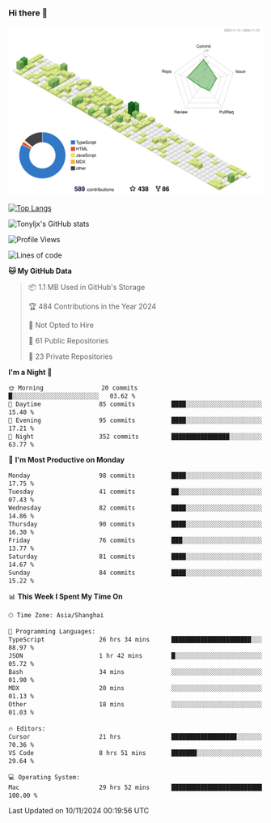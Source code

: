 ### Hi there 👋

![](./profile-3d-contrib/profile-green-animate.svg)

 

[![Top Langs](https://github-readme-stats.vercel.app/api/top-langs/?username=tonyljx)](https://github.com/anuraghazra/github-readme-stats)

![Tonyljx's GitHub stats](https://github-readme-stats.vercel.app/api?username=tonyljx&theme=default&show_icons=true)

 

<!--START_SECTION:waka-->
![Profile Views](http://img.shields.io/badge/Profile%20Views-6-blue)

![Lines of code](https://img.shields.io/badge/From%20Hello%20World%20I%27ve%20Written-654.6%20thousand%20lines%20of%20code-blue)

**🐱 My GitHub Data** 

> 📦 1.1 MB Used in GitHub's Storage 
 > 
> 🏆 484 Contributions in the Year 2024
 > 
> 🚫 Not Opted to Hire
 > 
> 📜 61 Public Repositories 
 > 
> 🔑 23 Private Repositories 
 > 
**I'm a Night 🦉** 

```text
🌞 Morning                20 commits          █░░░░░░░░░░░░░░░░░░░░░░░░   03.62 % 
🌆 Daytime                85 commits          ████░░░░░░░░░░░░░░░░░░░░░   15.40 % 
🌃 Evening                95 commits          ████░░░░░░░░░░░░░░░░░░░░░   17.21 % 
🌙 Night                  352 commits         ████████████████░░░░░░░░░   63.77 % 
```
📅 **I'm Most Productive on Monday** 

```text
Monday                   98 commits          ████░░░░░░░░░░░░░░░░░░░░░   17.75 % 
Tuesday                  41 commits          ██░░░░░░░░░░░░░░░░░░░░░░░   07.43 % 
Wednesday                82 commits          ████░░░░░░░░░░░░░░░░░░░░░   14.86 % 
Thursday                 90 commits          ████░░░░░░░░░░░░░░░░░░░░░   16.30 % 
Friday                   76 commits          ███░░░░░░░░░░░░░░░░░░░░░░   13.77 % 
Saturday                 81 commits          ████░░░░░░░░░░░░░░░░░░░░░   14.67 % 
Sunday                   84 commits          ████░░░░░░░░░░░░░░░░░░░░░   15.22 % 
```


📊 **This Week I Spent My Time On** 

```text
🕑︎ Time Zone: Asia/Shanghai

💬 Programming Languages: 
TypeScript               26 hrs 34 mins      ██████████████████████░░░   88.97 % 
JSON                     1 hr 42 mins        █░░░░░░░░░░░░░░░░░░░░░░░░   05.72 % 
Bash                     34 mins             ░░░░░░░░░░░░░░░░░░░░░░░░░   01.90 % 
MDX                      20 mins             ░░░░░░░░░░░░░░░░░░░░░░░░░   01.13 % 
Other                    18 mins             ░░░░░░░░░░░░░░░░░░░░░░░░░   01.03 % 

🔥 Editors: 
Cursor                   21 hrs              ██████████████████░░░░░░░   70.36 % 
VS Code                  8 hrs 51 mins       ███████░░░░░░░░░░░░░░░░░░   29.64 % 

💻 Operating System: 
Mac                      29 hrs 52 mins      █████████████████████████   100.00 % 
```


 Last Updated on 10/11/2024 00:19:56 UTC
<!--END_SECTION:waka-->
